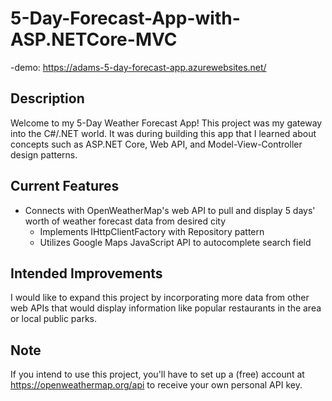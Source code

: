 # 5-Day-Forecast-App-with-ASP.NETCore-MVC
-demo: https://adams-5-day-forecast-app.azurewebsites.net/

## Description 
Welcome to my 5-Day Weather Forecast App! This project was my gateway into the C#/.NET world. It was during building this app that I learned about concepts such as ASP.NET Core, Web API, and 
Model-View-Controller design patterns. 

## Current Features
* Connects with OpenWeatherMap's web API to pull and display 5 days' worth of weather forecast data from desired city
  * Implements IHttpClientFactory with Repository pattern
  * Utilizes Google Maps JavaScript API to autocomplete search field

## Intended Improvements
I would like to expand this project by incorporating more data from other web APIs that would display information like popular restaurants in the area or local public parks. 

## Note 
If you intend to use this project, you'll have to set up a (free) account at https://openweathermap.org/api to receive your own personal API key.
